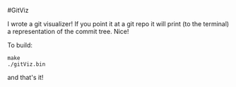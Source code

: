 #GitViz

I wrote a git visualizer! If you point it at a git repo it will print (to
the terminal) a representation of the commit tree. Nice!

To build:

    make 
    ./gitViz.bin

and that's it!
